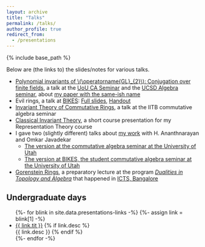 ```yaml
---
layout: archive
title: "Talks"
permalink: /talks/
author_profile: true
redirect_from:
  - /presentations
---
```


{% include base_path %}

Below are (the links to) the slides/notes for various talks.

* [Polynomial invariants of \\(\operatorname{GL}_{2}\\): Conjugation over finite fields](conjugation-GL2.pdf), a talk at the [UoU CA Seminar](https://www.math.utah.edu/caseminar/Spring2025.html) and the [UCSD Algebra seminar](https://mathweb.ucsd.edu/~asalehig/AlgebraSeminar-24.html), about [my paper with the same-ish name](https://arxiv.org/abs/2501.15080)
* Evil rings, a talk at [BIKES](https://www.brendan.phd/BIKES/BIKES.html): [Full slides](2024-08-28-bikes-evil-rings.pdf), [Handout](2024-08-28-bikes-evil-rings-handout.pdf)
* [Invariant Theory of Commutative Rings]({{base_path}}/talks/2024-08-13-iitb-invariant-theory.pdf), a talk at the IITB commutative algebra seminar 
* [Classical Invariant Theory]({{base_path}}/talks/2024-04-22-utah-rep-theory-invariants.pdf), a short course presentation for my Representation Theory course
* I gave two (slightly different) talks about [my work](https://arxiv.org/pdf/2401.01046) with H. Ananthnarayan and Omkar Javadekar
  * [The version at the commutative algebra seminar at the University of Utah]({{base_path}}/talks/2024-03-29-utah-ca-linear-quotients.pdf)
  * [The version at BIKES, the student commutative algebra seminar at the University of Utah]({{base_path}}/talks/2024-02-15-bikes-linear-quotients.pdf)
* [Gorenstein Rings]({{base_path}}/talks/2023-05-19-icts-gorenstein.pdf), a preparatory lecture at the program [_Dualities in Topology and Algebra_](https://www.icts.res.in/program/dta2023) that happened in [ICTS, Bangalore](https://www.icts.res.in/)

## Undergraduate days

<ul>
  {%- for blink in site.data.presentations-links -%}
    {%- assign link = blink[1] -%}
  	<li> 
      <a href="{{ blink[0] | prepend: "/" | prepend: base_path }}">
      {{ link.tit }}</a> 
      {% if link.desc %}<br> {{ link.desc }} {% endif %}
	</li>
  {%- endfor -%}
</ul>
